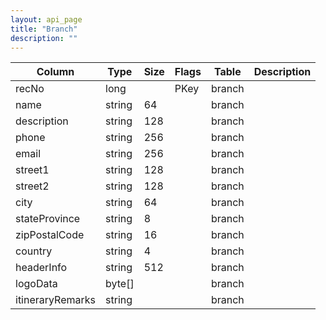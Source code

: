 ```yaml
---
layout: api_page
title: "Branch"
description: ""
---
```




| Column | Type | Size | Flags | Table | Description |
| ------ | ---- | ---- | ----- | ----- | ----------- |
| recNo | long |  | PKey | branch | 
| name | string | 64 |  | branch | 
| description | string | 128 |  | branch | 
| phone | string | 256 |  | branch | 
| email | string | 256 |  | branch | 
| street1 | string | 128 |  | branch | 
| street2 | string | 128 |  | branch | 
| city | string | 64 |  | branch | 
| stateProvince | string | 8 |  | branch | 
| zipPostalCode | string | 16 |  | branch | 
| country | string | 4 |  | branch | 
| headerInfo | string | 512 |  | branch | 
| logoData | byte[] |  |  | branch | 
| itineraryRemarks | string |  |  | branch | 


